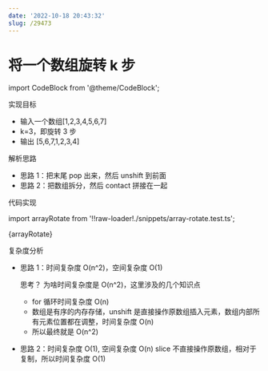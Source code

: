 ```yaml
---
date: '2022-10-18 20:43:32'
slug: /29473
---
```


# 将一个数组旋转 k 步

import CodeBlock from '@theme/CodeBlock';

实现目标

- 输入一个数组[1,2,3,4,5,6,7]
- k=3，即旋转 3 步
- 输出 [5,6,7,1,2,3,4]

解析思路

- 思路 1：把末尾 pop 出来，然后 unshift 到前面
- 思路 2：把数组拆分，然后 contact 拼接在一起

代码实现

import arrayRotate from '!!raw-loader!./snippets/array-rotate.test.ts';

<JsDemo lang='ts'>{arrayRotate}</JsDemo>

复杂度分析

- 思路 1：时间复杂度 O(n^2)，空间复杂度 O(1)

  思考？ 为啥时间复杂度是 O(n^2)，这里涉及的几个知识点
  - for 循环时间复杂度 O(n)
  - 数组是有序的内存存储，unshift 是直接操作原数组插入元素，数组内部所有元素位置都在调整，时间复杂度 O(n)
  - 所以最终就是 O(n^2)

- 思路 2：时间复杂度 O(1), 空间复杂度 O(n)
  slice 不直接操作原数组，相对于复制，所以时间复杂度 O(1)


